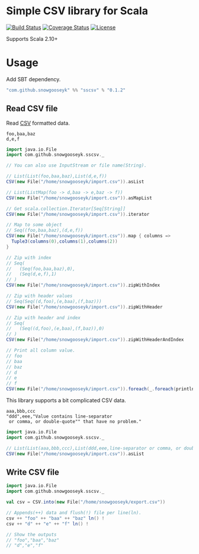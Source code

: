 Simple CSV library for Scala
===============================================

[![Build Status](https://travis-ci.org/snowgooseyk/sscsv.svg)](https://travis-ci.org/snowgooseyk/sscsv)
[![Coverage Status](https://coveralls.io/repos/snowgooseyk/sscsv/badge.svg)](https://coveralls.io/r/snowgooseyk/sscsv)
[![License](http://img.shields.io/:license-mit-blue.svg)](http://doge.mit-license.org)

Supports Scala 2.10+

# Usage

Add SBT dependency.

```scala
"com.github.snowgooseyk" %% "sscsv" % "0.1.2"
```

## Read CSV file

Read [CSV](https://tools.ietf.org/html/rfc4180) formatted data.

```
foo,baa,baz
d,e,f
```

```scala
import java.io.File
import com.github.snowgooseyk.sscsv._

// You can also use InputStream or file name(String).

// List(List(foo,baa,baz),List(d,e,f))
CSV(new File("/home/snowgooseyk/import.csv")).asList

// List(ListMap(foo -> d,baa -> e,baz -> f))
CSV(new File("/home/snowgooseyk/import.csv")).asMapList

// Get scala.collection.Iterator[Seq[String]]
CSV(new File("/home/snowgooseyk/import.csv")).iterator

// Map to some object
// Seq((foo,baa,baz),(d,e,f))
CSV(new File("/home/snowgooseyk/import.csv")).map { columns =>
  Tuple3(columns(0),columns(1),columns(2))
}

// Zip with index
// Seq(
//   (Seq(foo,baa,baz),0),
//   (Seq(d,e,f),1)
// )
CSV(new File("/home/snowgooseyk/import.csv")).zipWithIndex

// Zip with header values
// Seq(Seq((d,foo),(e,baa),(f,baz)))
CSV(new File("/home/snowgooseyk/import.csv")).zipWithHeader

// Zip with header and index
// Seq(
//   (Seq((d,foo),(e,baa),(f,baz)),0)
// )
CSV(new File("/home/snowgooseyk/import.csv")).zipWithHeaderAndIndex

// Print all column value.
// foo 
// baa 
// baz 
// d 
// e 
// f 
CSV(new File("/home/snowgooseyk/import.csv")).foreach(_.foreach(println))
```

This library supports a bit complicated CSV data.

```
aaa,bbb,ccc
"ddd",eee,"Value contains line-separator
 or comma, or double-quote"" that have no problem."
```

```scala
import java.io.File
import com.github.snowgooseyk.sscsv._

// List(List(aaa,bbb,ccc),List(ddd,eee,line-separator or comma, or double-quote" that have no problem.))
CSV(new File("/home/snowgooseyk/import.csv")).asList
```

## Write CSV file

```scala
import java.io.File
import com.github.snowgooseyk.sscsv._

val csv = CSV.into(new File("/home/snowgooseyk/export.csv"))

// Appends(++) data and flush(!) file per line(ln).
csv ++ "foo" ++ "baa" ++ "baz" ln() !
csv ++ "d" ++ "e" ++ "f" ln() !

// Show the outputs
// "foo","baa","baz"
// "d","e","f"
```
